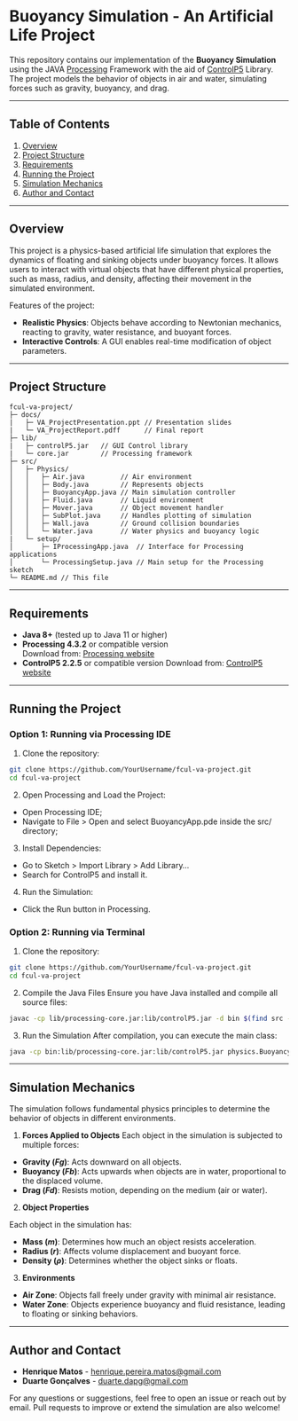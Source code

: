 # Buoyancy Simulation - An Artificial Life Project

This repository contains our implementation of the **Buoyancy Simulation** using the JAVA [Processing](https://processing.org/) Framework with the aid of [ControlP5](https://www.sojamo.de/libraries/controlP5/) Library. The project models the behavior of objects in air and water, simulating forces such as gravity, buoyancy, and drag.

---

## Table of Contents

1. [Overview](#overview)  
2. [Project Structure](#project-structure)  
3. [Requirements](#requirements)  
4. [Running the Project](#running-the-project) 
5. [Simulation Mechanics](#simulation-mechanics)  
6. [Author and Contact](#author-and-contact)  

---

## Overview
This project is a physics-based artificial life simulation that explores the dynamics of floating and sinking objects under buoyancy forces. It allows users to interact with virtual objects that have different physical properties, such as mass, radius, and density, affecting their movement in the simulated environment.

Features of the project:

- **Realistic Physics**: Objects behave according to Newtonian mechanics, reacting to gravity, water resistance, and buoyant forces.
- **Interactive Controls**: A GUI enables real-time modification of object parameters.

---

## Project Structure

```
fcul-va-project/
├─ docs/
|   ├─ VA_ProjectPresentation.ppt // Presentation slides
|   └─ VA_ProjectReport.pdff      // Final report
├─ lib/
|   ├─ controlP5.jar   // GUI Control library
|   └─ core.jar        // Processing framework
├─ src/
│   ├─ Physics/
│   │   ├─ Air.java         // Air environment
│   │   ├─ Body.java        // Represents objects
│   │   ├─ BuoyancyApp.java // Main simulation controller
│   │   ├─ Fluid.java       // Liquid environment
│   │   ├─ Mover.java       // Object movement handler
│   │   ├─ SubPlot.java     // Handles plotting of simulation
│   │   ├─ Wall.java        // Ground collision boundaries
│   │   └─ Water.java       // Water physics and buoyancy logic
|   └─ setup/
│       ├─ IProcessingApp.java  // Interface for Processing applications
│       └─ ProcessingSetup.java // Main setup for the Processing sketch
└─ README.md // This file
```

---

## Requirements

- **Java 8+** (tested up to Java 11 or higher)
- **Processing 4.3.2** or compatible version  
  Download from: [Processing website](https://processing.org/download)
- **ControlP5 2.2.5** or compatible version
  Download from: [ControlP5 website](https://www.sojamo.de/libraries/controlP5/)

---

## Running the Project

### Option 1: Running via Processing IDE
1. Clone the repository:
```bash
git clone https://github.com/YourUsername/fcul-va-project.git
cd fcul-va-project
```

2. Open Processing and Load the Project:
- Open Processing IDE;
- Navigate to File > Open and select BuoyancyApp.pde inside the src/ directory;

3. Install Dependencies:
- Go to Sketch > Import Library > Add Library…
- Search for ControlP5 and install it.

4. Run the Simulation:
- Click the Run button in Processing.

### Option 2: Running via Terminal
1. Clone the repository:
```bash
git clone https://github.com/YourUsername/fcul-va-project.git
cd fcul-va-project
```
2. Compile the Java Files
Ensure you have Java installed and compile all source files:
```bash
javac -cp lib/processing-core.jar:lib/controlP5.jar -d bin $(find src -name "*.java")
```

3. Run the Simulation
After compilation, you can execute the main class:
```bash
java -cp bin:lib/processing-core.jar:lib/controlP5.jar physics.BuoyancyApp
```

---

## Simulation Mechanics
The simulation follows fundamental physics principles to determine the behavior of objects in different environments.

1. **Forces Applied to Objects** 
Each object in the simulation is subjected to multiple forces:

- **Gravity (*Fg*)**: Acts downward on all objects.
- **Buoyancy (*Fb*)**: Acts upwards when objects are in water, proportional to the displaced volume.
- **Drag (*Fd*)**: Resists motion, depending on the medium (air or water).

2. **Object Properties**

Each object in the simulation has:

- **Mass (*m*)**: Determines how much an object resists acceleration.
- **Radius (*r*)**: Affects volume displacement and buoyant force.
- **Density (*ρ*)**: Determines whether the object sinks or floats.

3. **Environments**

- **Air Zone**: Objects fall freely under gravity with minimal air resistance.
- **Water Zone**: Objects experience buoyancy and fluid resistance, leading to floating or sinking behaviors.

---

## Author and Contact

- **Henrique Matos** - [henrique.pereira.matos@gmail.com](mailto:henrique.pereira.matos@gmail.com)
- **Duarte Gonçalves** - [duarte.dapg@gmail.com](mailto:duarte.dapg@gmail.com)

For any questions or suggestions, feel free to open an issue or reach out by email. Pull requests to improve or extend the simulation are also welcome!

